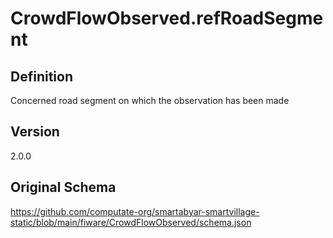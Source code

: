 # CrowdFlowObserved.refRoadSegment

## Definition
Concerned road segment on which the observation has been made

## Version
2.0.0

## Original Schema
https://github.com/computate-org/smartabyar-smartvillage-static/blob/main/fiware/CrowdFlowObserved/schema.json
